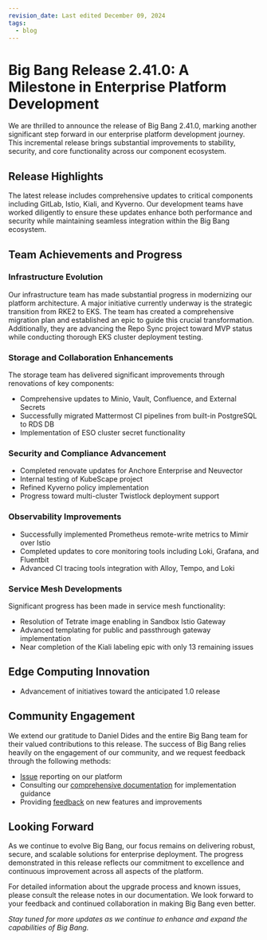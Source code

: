 ```yaml
---
revision_date: Last edited December 09, 2024
tags:
  - blog
---
```


# Big Bang Release 2.41.0: A Milestone in Enterprise Platform Development

We are thrilled to announce the release of Big Bang 2.41.0, marking another significant step forward in our enterprise platform development journey. This incremental release brings substantial improvements to stability, security, and core functionality across our component ecosystem.

## Release Highlights

The latest release includes comprehensive updates to critical components including GitLab, Istio, Kiali, and Kyverno. Our development teams have worked diligently to ensure these updates enhance both performance and security while maintaining seamless integration within the Big Bang ecosystem.

## Team Achievements and Progress

### Infrastructure Evolution

Our infrastructure team has made substantial progress in modernizing our platform architecture. A major initiative currently underway is the strategic transition from RKE2 to EKS. The team has created a comprehensive migration plan and established an epic to guide this crucial transformation. Additionally, they are advancing the Repo Sync project toward MVP status while conducting thorough EKS cluster deployment testing.

### Storage and Collaboration Enhancements

The storage team has delivered significant improvements through renovations of key components:
- Comprehensive updates to Minio, Vault, Confluence, and External Secrets
- Successfully migrated Mattermost CI pipelines from built-in PostgreSQL to RDS DB
- Implementation of ESO cluster secret functionality

### Security and Compliance Advancement

- Completed renovate updates for Anchore Enterprise and Neuvector
- Internal testing of KubeScape project
- Refined Kyverno policy implementation
- Progress toward multi-cluster Twistlock deployment support

### Observability Improvements

- Successfully implemented Prometheus remote-write metrics to Mimir over Istio
- Completed updates to core monitoring tools including Loki, Grafana, and Fluentbit
- Advanced CI tracing tools integration with Alloy, Tempo, and Loki

### Service Mesh Developments

Significant progress has been made in service mesh functionality:
- Resolution of Tetrate image enabling in Sandbox Istio Gateway
- Advanced templating for public and passthrough gateway implementation
- Near completion of the Kiali labeling epic with only 13 remaining issues

## Edge Computing Innovation

- Advancement of initiatives toward the anticipated 1.0 release

## Community Engagement

We extend our gratitude to Daniel Dides and the entire Big Bang team for their valued contributions to this release. The success of Big Bang relies heavily on the engagement of our community, and we request feedback through the following methods:
- [Issue](https://repo1.dso.mil/big-bang/bigbang/-/issues/new) reporting on our platform
- Consulting our [comprehensive documentation](https://docs-bigbang.dso.mil/latest/) for implementation guidance
- Providing [feedback](https://join.slack.com/t/bigbanguniver-ft39451/shared_invite/zt-2mrtefxg6-5WJr85JD3NPbreMuAcQR0A) on new features and improvements

## Looking Forward

As we continue to evolve Big Bang, our focus remains on delivering robust, secure, and scalable solutions for enterprise deployment. The progress demonstrated in this release reflects our commitment to excellence and continuous improvement across all aspects of the platform.

For detailed information about the upgrade process and known issues, please consult the release notes in our documentation. We look forward to your feedback and continued collaboration in making Big Bang even better.

*Stay tuned for more updates as we continue to enhance and expand the capabilities of Big Bang.*